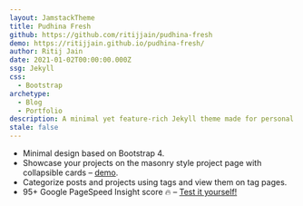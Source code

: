 ```yaml
---
layout: JamstackTheme
title: Pudhina Fresh
github: https://github.com/ritijjain/pudhina-fresh
demo: https://ritijjain.github.io/pudhina-fresh/
author: Ritij Jain
date: 2021-01-02T00:00:00.000Z
ssg: Jekyll
css:
  - Bootstrap
archetype:
  - Blog
  - Portfolio
description: A minimal yet feature-rich Jekyll theme made for personal websites and blogs.
stale: false
---
```


- Minimal design based on Bootstrap 4.
- Showcase your projects on the masonry style project page with collapsible cards – [demo](https://ritijjain.github.io/pudhina-fresh/projects/).
- Categorize posts and projects using tags and view them on tag pages.
- 95+ Google PageSpeed Insight score 🔥 – [Test it yourself!](https://developers.google.com/speed/pagespeed/insights/?url=https%3A%2F%2Fritijjain.github.io%2Fpudhina-fresh&tab=desktop)
